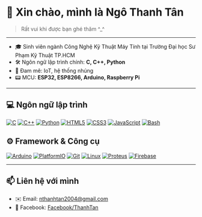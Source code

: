 # 👋 Xin chào, mình là Ngô Thanh Tân

> Rất vui khi được bạn ghé thăm ^\_^

---

- 🎓 Sinh viên ngành Công Nghệ Kỹ Thuật Máy Tính tại Trường Đại học Sư Phạm Kỹ Thuật TP.HCM
- 🛠️ Ngôn ngữ lập trình chính: **C, C++, Python**
- 🤖 Đam mê: IoT, hệ thống nhúng
- 📟 MCU: **ESP32, ESP8266, Arduino, Raspberry Pi**

---

## 💻 Ngôn ngữ lập trình

[![C](https://img.shields.io/badge/C-00599C?style=for-the-badge&logo=c&logoColor=white)](https://www.cprogramming.com/)
[![C++](https://img.shields.io/badge/C%2B%2B-00599C?style=for-the-badge&logo=c%2B%2B&logoColor=white)](https://www.w3schools.com/cpp/)
[![Python](https://img.shields.io/badge/Python-3776AB?style=for-the-badge&logo=python&logoColor=white)](https://www.python.org)
[![HTML5](https://img.shields.io/badge/HTML5-E34F26?style=for-the-badge&logo=html5&logoColor=white)](https://www.w3.org/html/)
[![CSS3](https://img.shields.io/badge/CSS3-1572B6?style=for-the-badge&logo=css3&logoColor=white)](https://www.w3schools.com/css/)
[![JavaScript](https://img.shields.io/badge/JavaScript-F7DF1E?style=for-the-badge&logo=javascript&logoColor=black)](https://developer.mozilla.org/en-US/docs/Web/JavaScript)
[![Bash](https://img.shields.io/badge/Bash-4EAA25?style=for-the-badge&logo=gnu-bash&logoColor=white)](https://www.gnu.org/software/bash/)

## ⚙️ Framework & Công cụ

[![Arduino](https://img.shields.io/badge/Arduino-00979D?style=for-the-badge&logo=Arduino&logoColor=white)](https://www.arduino.cc/)
[![PlatformIO](https://img.shields.io/badge/PlatformIO-FF6F00?style=for-the-badge&logo=platformio&logoColor=white)](https://platformio.org/)
[![Git](https://img.shields.io/badge/Git-F05032?style=for-the-badge&logo=git&logoColor=white)](https://git-scm.com/)
[![Linux](https://img.shields.io/badge/Linux-FCC624?style=for-the-badge&logo=linux&logoColor=black)](https://www.linux.org/)
[![Proteus](https://img.shields.io/badge/Proteus-1C79B3?style=for-the-badge&logo=proteus&logoColor=white)](https://www.labcenter.com/)
[![Firebase](https://img.shields.io/badge/Firebase-FFCA28?style=for-the-badge&logo=firebase&logoColor=black)](https://firebase.google.com/)

---

## 📫 Liên hệ với mình

- ✉️ Email: [nthanhtan2004@gmail.com](mailto:nthanhtan2004@gmail.com)
- 🔗 Facebook: [Facebook/ThanhTan](https://www.facebook.com/thanh.tan.962560)
